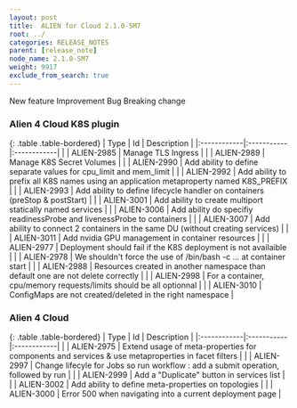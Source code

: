 ```yaml
---
layout: post
title:  ALIEN for Cloud 2.1.0-SM7
root: ../
categories: RELEASE_NOTES
parent: [release_note]
node_name: 2.1.0-SM7
weight: 9917
exclude_from_search: true
---
```





<i class="fa fa-plus text-success"></i> New feature <i class="fa fa-level-up text-primary"></i> Improvement  <i class="fa fa-bug text-danger"></i> Bug <i class="fa fa-exclamation-triangle text-warning"></i> Breaking change


### Alien 4 Cloud K8S plugin



  {: .table .table-bordered}
  | Type        | Id         | Description |
  |:------------|:-----------|:------------|
    |  <i class="fa fa-plus text-success"></i> | ALIEN-2985 | Manage TLS Ingress  |
    |  <i class="fa fa-plus text-success"></i> | ALIEN-2989 | Manage K8S Secret Volumes  |
    |  <i class="fa fa-plus text-success"></i> | ALIEN-2990 | Add ability to define separate values for cpu_limit and mem_limit  |
    |  <i class="fa fa-plus text-success"></i> | ALIEN-2992 | Add ability to prefix all K8S names using an application metaproperty named K8S_PREFIX  |
    |  <i class="fa fa-plus text-success"></i> | ALIEN-2993 | Add ability to define lifecycle handler on containers (preStop & postStart)  |
    |  <i class="fa fa-plus text-success"></i> | ALIEN-3001 | Add ability to create multiport statically named services  |
    |  <i class="fa fa-plus text-success"></i> | ALIEN-3006 | Add ability do specifiy readinessProbe and livenessProbe to containers  |
    |  <i class="fa fa-plus text-success"></i> | ALIEN-3007 | Add ability to connect 2 containers in the same DU (without creating services)  |
    |  <i class="fa fa-plus text-success"></i> | ALIEN-3011 | Add nvidia GPU management in container resources  |
        |  <i class="fa fa-bug text-danger"></i> | ALIEN-2977 | Deployment should fail if the K8S deployment is not availaible  |
    |  <i class="fa fa-bug text-danger"></i> | ALIEN-2978 | We shouldn't force the use of /bin/bash -c ... at container start  |
    |  <i class="fa fa-bug text-danger"></i> | ALIEN-2988 | Resources created in another namespace than default one are not delete correctly  |
    |  <i class="fa fa-bug text-danger"></i> | ALIEN-2998 | For a container, cpu/memory requests/limits should be all optionnal  |
    |  <i class="fa fa-bug text-danger"></i> | ALIEN-3010 | ConfigMaps are not created/deleted in the right namespace  |
  


### Alien 4 Cloud



  {: .table .table-bordered}
  | Type        | Id         | Description |
  |:------------|:-----------|:------------|
    |  <i class="fa fa-plus text-success"></i> | ALIEN-2975 | Extend usage of meta-properties for components and services & use metaproperties in facet filters  |
    |  <i class="fa fa-plus text-success"></i> | ALIEN-2997 | Change lifecyle for Jobs so run workflow : add a submit operation, followed by run  |
    |  <i class="fa fa-plus text-success"></i> | ALIEN-2999 | Add a "Duplicate" button in services list  |
    |  <i class="fa fa-plus text-success"></i> | ALIEN-3002 | Add ability to define meta-properties on topologies  |
        |  <i class="fa fa-bug text-danger"></i> | ALIEN-3000 | Error 500 when navigating into a current deployment page  |
  

